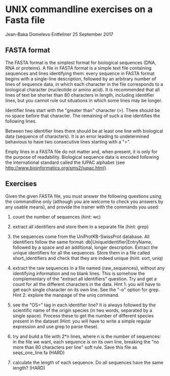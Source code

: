 UNIX commandline exercises on a Fasta file
================
Jean-Baka Domelevo Entfellner
25 September 2017

FASTA format
------------

The FASTA format is the simplest format for biological sequences (DNA, RNA or proteins). A file in FASTA format is a simple text file containing sequences and lines identifying them: every sequence in FASTA format begins with a single-line description, followed by an arbitrary number of lines of sequence data, in which each character in the file corresponds to a biological character (nucleotide or amino acid). It is recommended that all lines of text be shorter than 80 characters in length, including identifier lines, but you cannot rule out situations in which some lines may be longer.

Identifier lines start with the "greater than" character (&gt;). There should be no space before that character. The remaining of such a line identifies the following lines.

Between two identifier lines there should be at least one line with biological data (sequence of characters). It is an error leading to undetermined behavious to have two consecutive lines starting with a "&gt;".

Empty lines in a FASTA file do not matter and, when present, it is only for the purpose of readability. Biological sequence data is encoded following the international standard called the IUPAC alphabet (see <http://www.bioinformatics.org/sms2/iupac.html>).

Exercises
---------

Given the given FASTA file, you must answer the following questions using the commandline only (although you are welcome to check you answers by any usable means), and provide the trainer with the commands you used:

1.  count the number of sequences (hint: wc)

2.  extract all identifiers and store them in a separate file (hint: grep)

3.  the sequences come from the UniProtKB-SwissProt database. All identifiers follow the same format: db|UniqueIdentifier|EntryName, followed by a space and an additional, longer description. Extract the unique identifiers for all the sequences. Store them in a file called short\_identifiers and check that they are indeed unique (hint: sort, uniq)

4.  extract the raw sequences in a file named (raw\_sequences), without any identifying information and no blank lines. This is somehow the complementary of the "extract all identifiers" question. Try and get a count for all the different characters in the data. Hint 1: you will have to get each single character on its own line. See the "-o" option for grep. Hint 2: explore the manpage of the uniq command.

5.  see the "OS=" tag in each identifier line? It is always followed by the scientific name of the origin species (in two words, separated by a single space). Process these to get the number of different species present in the dataset (Hint: you will have to write a simple regular expression and use grep to parse these).

6.  try and build a file with 2\*n lines, where n is the number of sequences: in the file we want, each sequence is on its own line, breaking the "no more than 80 characters per line" soft rule. Save this file as seqs\_one\_line.fa (HARD)

7.  calculate the length of each sequence. Do all sequences have the same length? (HARD)
